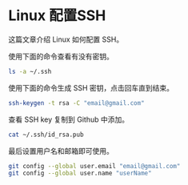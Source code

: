 # Linux 配置SSH

这篇文章介绍 Linux 如何配置 SSH。

使用下面的命令查看有没有密钥。

```bash
ls -a ~/.ssh
```

使用下面的命令生成 SSH 密钥，点击回车直到结束。

```bash
ssh-keygen -t rsa -C "email@gmail.com"
```

查看 SSH key 复制到 Github 中添加。

```bash
cat ~/.ssh/id_rsa.pub
```

最后设置用户名和邮箱即可使用。

```bash
git config --global user.email "email@gmail.com"
git config --global user.name "userName"
```